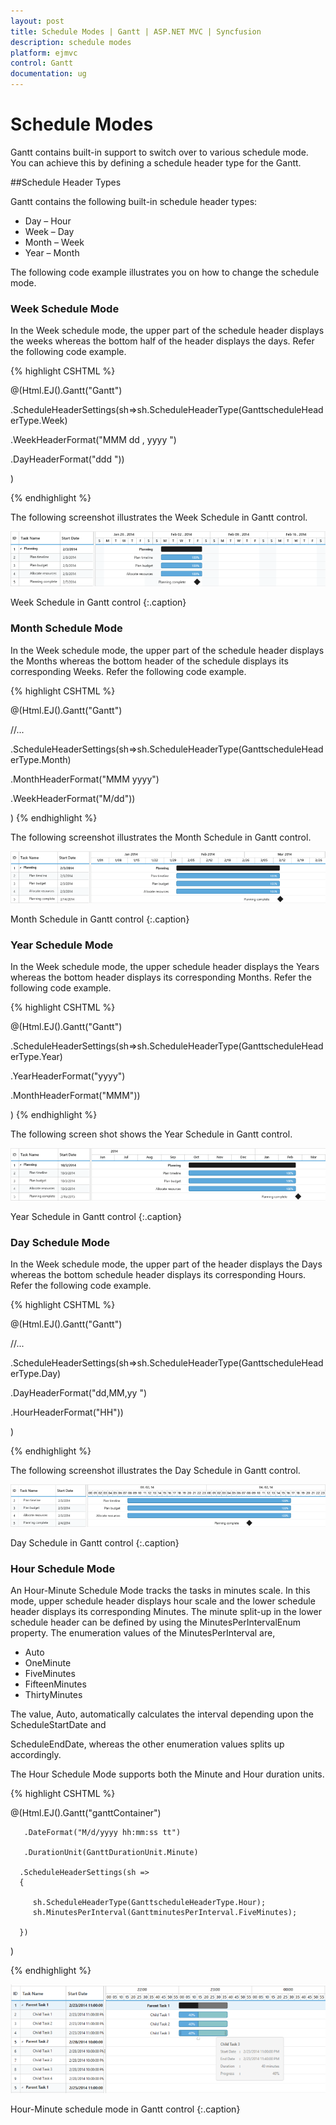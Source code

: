 ```yaml
---
layout: post
title: Schedule Modes | Gantt | ASP.NET MVC | Syncfusion
description: schedule modes
platform: ejmvc
control: Gantt
documentation: ug
---
```


# Schedule Modes

Gantt contains built-in support to switch over to various schedule mode. You can achieve this by defining a schedule header type for the Gantt.

##Schedule Header Types

Gantt contains the following built-in schedule header types:

* Day – Hour
* Week – Day
* Month – Week
* Year – Month

The following code example illustrates you on how to change the schedule mode.

### Week Schedule Mode

In the Week schedule mode, the upper part of the schedule header displays the weeks whereas the bottom half of the header displays the days. Refer the following code example.


{% highlight CSHTML %}



@(Html.EJ().Gantt("Gantt")

  .ScheduleHeaderSettings(sh=>sh.ScheduleHeaderType(GanttscheduleHeaderType.Week)

  .WeekHeaderFormat("MMM dd , yyyy ")

  .DayHeaderFormat("ddd "))

)

{% endhighlight %}





The following screenshot illustrates the Week Schedule in Gantt control.

![](Schedule-Modes_images/Schedule-Modes_img1.png)

Week Schedule in Gantt control
{:.caption}

### Month Schedule Mode

In the Week schedule mode, the upper part of the schedule header displays the Months whereas the bottom header of the schedule displays its corresponding Weeks. Refer the following code example.


{% highlight CSHTML %}



@(Html.EJ().Gantt("Gantt")

//...                             

.ScheduleHeaderSettings(sh=>sh.ScheduleHeaderType(GanttscheduleHeaderType.Month)

.MonthHeaderFormat("MMM yyyy")

.WeekHeaderFormat("M/dd"))

)
{% endhighlight %}





The following screenshot illustrates the Month Schedule in Gantt control.

![](Schedule-Modes_images/Schedule-Modes_img2.png)

Month Schedule in Gantt control
{:.caption}

### Year Schedule Mode

In the Week schedule mode, the upper schedule header displays the Years whereas the bottom header displays its corresponding Months. Refer the following code example.



{% highlight CSHTML %}

@(Html.EJ().Gantt("Gantt")

.ScheduleHeaderSettings(sh=>sh.ScheduleHeaderType(GanttscheduleHeaderType.Year)

.YearHeaderFormat("yyyy")

.MonthHeaderFormat("MMM"))

)
{% endhighlight %}




The following screen shot shows the Year Schedule in Gantt control.


![](Schedule-Modes_images/Schedule-Modes_img3.png)

Year Schedule in Gantt control
{:.caption}

### Day Schedule Mode

In the Week schedule mode, the upper part of the header displays the Days whereas the bottom schedule header displays its corresponding Hours. Refer the following code example.



{% highlight CSHTML %}

@(Html.EJ().Gantt("Gantt")

  //...

 .ScheduleHeaderSettings(sh=>sh.ScheduleHeaderType(GanttscheduleHeaderType.Day)

 .DayHeaderFormat("dd,MM,yy ")

 .HourHeaderFormat("HH"))

)

{% endhighlight %}





The following screenshot illustrates the Day Schedule in Gantt control.

![](Schedule-Modes_images/Schedule-Modes_img4.png)

Day Schedule in Gantt control
{:.caption}

### Hour Schedule Mode

An Hour-Minute Schedule Mode tracks the tasks in minutes scale. In this mode, upper schedule header displays hour scale and the lower schedule header displays its corresponding Minutes. The minute split-up in the lower schedule header can be defined by using the MinutesPerIntervalEnum property. The enumeration values of the MinutesPerInterval are,

* Auto
* OneMinute
* FiveMinutes
* FifteenMinutes
* ThirtyMinutes



The value, Auto, automatically calculates the interval depending upon the ScheduleStartDate and 

ScheduleEndDate, whereas the other enumeration values splits up accordingly.



The Hour Schedule Mode supports both the Minute and Hour duration units.

{% highlight CSHTML %}

@(Html.EJ().Gantt("ganttContainer")

	   .DateFormat("M/d/yyyy hh:mm:ss tt")

	   .DurationUnit(GanttDurationUnit.Minute)

	  .ScheduleHeaderSettings(sh =>
	  {
		 
		 sh.ScheduleHeaderType(GanttscheduleHeaderType.Hour);
		 sh.MinutesPerInterval(GanttminutesPerInterval.FiveMinutes);   
	   
	  })
)		   

{% endhighlight %}





![](Schedule-Modes_images/Schedule-Modes_img5.png)

Hour-Minute schedule mode in Gantt control
{:.caption}
